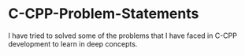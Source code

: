 # C-CPP-Problem-Statements
I have tried to solved some of the problems that I have faced in C-CPP development to learn in deep concepts.
